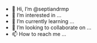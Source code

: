 - 👋 Hi, I’m @septiandrmp
- 👀 I’m interested in ...
- 🌱 I’m currently learning ...
- 💞️ I’m looking to collaborate on ...
- 📫 How to reach me ...

<!---
septiandrmp/septiandrmp is a ✨ special ✨ repository because its `README.md` (this file) appears on your GitHub profile.
You can click the Preview link to take a look at your changes.
--->
